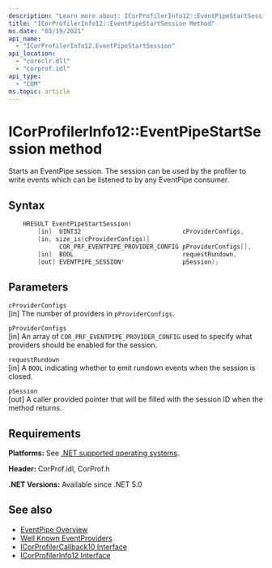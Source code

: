 ```yaml
---
description: "Learn more about: ICorProfilerInfo12::EventPipeStartSession Method"
title: "ICorProfilerInfo12::EventPipeStartSession Method"
ms.date: "03/19/2021"
api_name:
  - "ICorProfilerInfo12.EventPipeStartSession"
api_location:
  - "coreclr.dll"
  - "corprof.idl"
api_type:
  - "COM"
ms.topic: article
---
```

# ICorProfilerInfo12::EventPipeStartSession method

Starts an EventPipe session. The session can be used by the profiler to write events which can be listened to by any EventPipe consumer.

## Syntax

```cpp
    HRESULT EventPipeStartSession(
        [in]  UINT32                            cProviderConfigs,
        [in, size_is(cProviderConfigs)]
              COR_PRF_EVENTPIPE_PROVIDER_CONFIG pProviderConfigs[],
        [in]  BOOL                              requestRundown,
        [out] EVENTPIPE_SESSION*                pSession);
```

## Parameters

`cProviderConfigs`\
[in] The number of providers in `pProviderConfigs`.

`pProviderConfigs`\
[in] An array of `COR_PRF_EVENTPIPE_PROVIDER_CONFIG` used to specify what providers should be enabled for the session.

`requestRundown`\
[in] A `BOOL` indicating whether to emit rundown events when the session is closed.

`pSession`\
[out] A caller provided pointer that will be filled with the session ID when the method returns.

## Requirements

**Platforms:** See [.NET supported operating systems](https://github.com/dotnet/core/blob/main/os-lifecycle-policy.md).

**Header:** CorProf.idl, CorProf.h

**.NET Versions:** Available since .NET 5.0

## See also

- [EventPipe Overview](../../../core/diagnostics/eventpipe.md)
- [Well Known EventProviders](../../../core/diagnostics/well-known-event-providers.md)
- [ICorProfilerCallback10 Interface](icorprofilercallback10-interface.md)
- [ICorProfilerInfo12 Interface](icorprofilerinfo12-interface.md)
